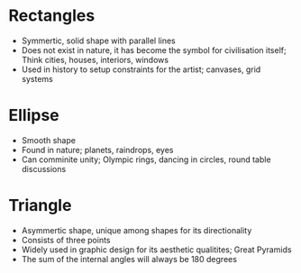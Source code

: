 <!-- TITLE: Basic Shapes -->

# Rectangles
* Symmertic, solid shape with parallel lines
* Does not exist in nature, it has become the symbol for civilisation itself; Think cities, houses, interiors, windows
* Used in history to setup constraints for the artist; canvases, grid systems


# Ellipse
* Smooth shape
* Found in nature; planets, raindrops, eyes
* Can comminite unity; Olympic rings, dancing in circles, round table discussions


# Triangle
* Asymmertic shape, unique among shapes for its directionality
* Consists of three points
* Widely used in graphic design for its aesthetic qualitites; Great Pyramids
* The sum of the internal angles will always be 180 degrees